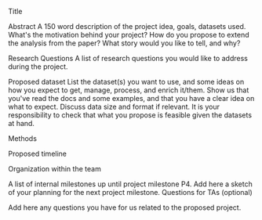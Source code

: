 Title

Abstract
A 150 word description of the project idea, goals, datasets used. What's the motivation behind your project? How do you propose to extend the analysis from the paper? What story would you like to tell, and why? 


Research Questions
A list of research questions you would like to address during the project.

Proposed dataset
List the dataset(s) you want to use, and some ideas on how you expect to get, manage, process, and enrich it/them. Show us that you've read the docs and some examples, and that you have a clear idea on what to expect. Discuss data size and format if relevant. It is your responsibility to check that what you propose is feasible given the datasets at hand.

Methods

Proposed timeline

Organization within the team

A list of internal milestones up until project milestone P4. Add here a sketch of your planning for the next project milestone.
Questions for TAs (optional)

Add here any questions you have for us related to the proposed project.
